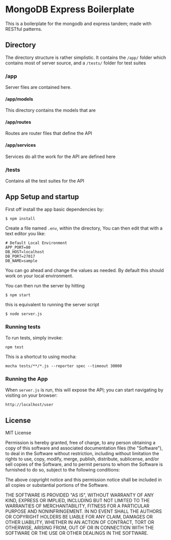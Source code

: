 # MongoDB Express Boilerplate

This is a boilerplate for the mongodb and express tandem; made with RESTful patterns.

## Directory

The directory structure is rather simplistic. It contains the `/app/` folder which contains
most of server source, and a `/tests/` folder for test suites

### /app

Server files are contained here.

#### /app/models

This directory contains the models that are 

#### /app/routes

Routes are router files that define the API

#### /app/services

Services do all the work for the API are defined here

### /tests

Contains all the test suites for the API

## App Setup and startup

First off install the app basic dependencies by:

    $ npm install
    
Create a file named `.env`, within the directory,
You can then edit that with a text editor you like:

    # Default Local Environment
    APP_PORT=80
    DB_HOST=localhost
    DB_PORT=27017
    DB_NAME=sample
    
You can go ahead and change the values as needed. By default this should work
on your local environment.

You can then run the server by hitting

    $ npm start
    
this is equivalent to running the server script

    $ node server.js

### Running tests

To run tests, simply invoke:

    npm test
    
This is a shortcut to using mocha:

    mocha tests/**/*.js --reporter spec --timeout 30000

### Running the App

When `server.js` is run, this will expose the API; you can start navigating by visiting on your browser:

    http://localhost/user

## License

MIT License

Permission is hereby granted, free of charge, to any person obtaining a copy
of this software and associated documentation files (the "Software"), to deal
in the Software without restriction, including without limitation the rights
to use, copy, modify, merge, publish, distribute, sublicense, and/or sell
copies of the Software, and to permit persons to whom the Software is
furnished to do so, subject to the following conditions:

The above copyright notice and this permission notice shall be included in all
copies or substantial portions of the Software.

THE SOFTWARE IS PROVIDED "AS IS", WITHOUT WARRANTY OF ANY KIND, EXPRESS OR
IMPLIED, INCLUDING BUT NOT LIMITED TO THE WARRANTIES OF MERCHANTABILITY,
FITNESS FOR A PARTICULAR PURPOSE AND NONINFRINGEMENT. IN NO EVENT SHALL THE
AUTHORS OR COPYRIGHT HOLDERS BE LIABLE FOR ANY CLAIM, DAMAGES OR OTHER
LIABILITY, WHETHER IN AN ACTION OF CONTRACT, TORT OR OTHERWISE, ARISING FROM,
OUT OF OR IN CONNECTION WITH THE SOFTWARE OR THE USE OR OTHER DEALINGS IN THE
SOFTWARE.
